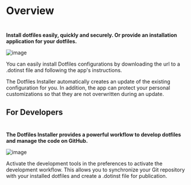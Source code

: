 # Overview

<div class="tip custom-block" style="padding-top: 8px">

**Install dotfiles easily, quickly and securely. Or provide an installation application for your dotfiles.**

</div>

![image](/mainscreen.jpg)

You can easily install Dotfiles configurations by downloading the url to a .dotinst file and following the app's instructions.

The Dotfiles Installer automatically creates an update of the existing configuration for you. In addition, the app can protect your personal customizations so that they are not overwritten during an update.

## For Developers

<div class="tip custom-block" style="padding-top: 8px">

**The Dotfiles Installer provides a powerful workflow to develop dotfiles and manage the code on GitHub.**

</div>

![image](/mainscreen-dev.jpg)

Activate the development tools in the preferences to activate the development workflow. This allows you to synchronize your Git repository with your installed dotfiles and create a .dotinst file for publication.
